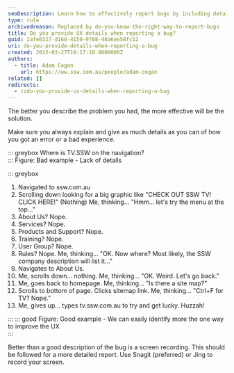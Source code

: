 ```yaml
---
seoDescription: Learn how to effectively report bugs by including detailed UX information and consider using screen recordings for clarity.
type: rule
archivedreason: Replaced by do-you-know-the-right-way-to-report-bugs
title: Do you provide UX details when reporting a bug?
guid: 2afe0327-d168-4150-9788-48a6ee58fc12
uri: do-you-provide-details-when-reporting-a-bug
created: 2012-03-27T18:17:10.0000000Z
authors:
  - title: Adam Cogan
    url: https://ww.ssw.com.au/people/adam-cogan
related: []
redirects:
  - zzdo-you-provide-ux-details-when-reporting-a-bug
---
```


The better you describe the problem you had, the more effective will be the solution.

<!--endintro-->

Make sure you always explain and give as much details as you can of how you got an error or a bad experience.

::: greybox
Where is TV.SSW on the navigation?  
:::
Figure: Bad example - Lack of details

::: greybox

1. Navigated to ssw.com.au
2. Scrolling down looking for a big graphic like "CHECK OUT SSW TV! CLICK HERE!"
   (Nothing)
   Me, thinking… "Hmm… let's try the menu at the top..."
3. About Us? Nope.
4. Services? Nope.
5. Products and Support? Nope.
6. Training? Nope.
7. User Group? Nope.
8. Rules? Nope.
   Me, thinking... "OK. Now where? Most likely, the SSW company description will list it..."
9. Navigates to About Us.
10. Me, scrolls down… nothing.
    Me, thinking... "OK. Weird. Let's go back."
11. Me, goes back to homepage.
    Me, thinking… "Is there a site map?"
12. Scrolls to bottom of page. Clicks sitemap link.
    Me, thinking... "Ctrl+F for TV? Nope."
13. Me, gives up… types tv.ssw.com.au to try and get lucky. Huzzah!

:::
::: good
Figure: Good example - We can easily identify more the one way to improve the UX  
:::

Better than a good description of the bug is a screen recording. This should be followed for a more detailed report. Use Snagit (preferred) or Jing to record your screen.
